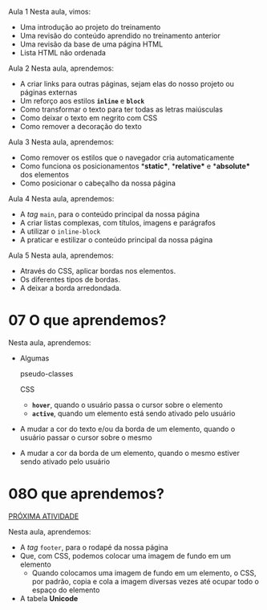 Aula 1 Nesta aula, vimos:

- Uma introdução ao projeto do treinamento
- Uma revisão do conteúdo aprendido no treinamento anterior
- Uma revisão da base de uma página HTML
- Lista HTML não ordenada

Aula 2 Nesta aula, aprendemos:

- A criar links para outras páginas, sejam elas do nosso projeto ou páginas externas
- Um reforço aos estilos **`inline`** e **`block`**
- Como transformar o texto para ter todas as letras maiúsculas
- Como deixar o texto em negrito com CSS
- Como remover a decoração do texto

Aula 3 Nesta aula, aprendemos:

- Como remover os estilos que o navegador cria automaticamente
- Como funciona os posicionamentos ***static\***, ***relative\*** e ***absolute\*** dos elementos
- Como posicionar o cabeçalho da nossa página

Aula 4 Nesta aula, aprendemos:

- A *tag* `main`, para o conteúdo principal da nossa página
- A criar listas complexas, com títulos, imagens e parágrafos
- A utilizar o `inline-block`
- A praticar e estilizar o conteúdo principal da nossa página

Aula 5 Nesta aula, aprendemos:

- Através do CSS, aplicar bordas nos elementos.
- Os diferentes tipos de bordas.
- A deixar a borda arredondada.

# 07 **O que aprendemos?**



Nesta aula, aprendemos:

- Algumas

   

  pseudo-classes

   

  CSS

  - **`hover`**, quando o usuário passa o cursor sobre o elemento
  - **`active`**, quando um elemento está sendo ativado pelo usuário

- A mudar a cor do texto e/ou da borda de um elemento, quando o usuário passar o cursor sobre o mesmo

- A mudar a cor da borda de um elemento, quando o mesmo estiver sendo ativado pelo usuário

# 08**O que aprendemos?**

[PRÓXIMA ATIVIDADE](https://cursos.alura.com.br/course/html5-css3-posicionamento-listas-navegacao/task/59133/next)



Nesta aula, aprendemos:

- A *tag* `footer`, para o rodapé da nossa página
- Que, com CSS, podemos colocar uma imagem de fundo em um elemento
  - Quando colocamos uma imagem de fundo em um elemento, o CSS, por padrão, copia e cola a imagem diversas vezes até ocupar todo o espaço do elemento
- A tabela **Unicode**